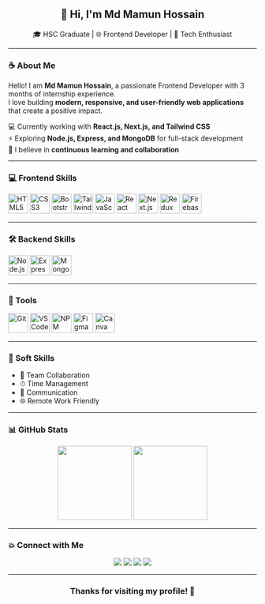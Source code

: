 <h2 align="center">👋 Hi, I'm Md Mamun Hossain</h2>

<p align="center">
  🎓 HSC Graduate | 🌐 Frontend Developer | 🚀 Tech Enthusiast
</p>

---

### ☕ About Me
Hello! I am **Md Mamun Hossain**, a passionate Frontend Developer with 3 months of internship experience.  
I love building **modern, responsive, and user-friendly web applications** that create a positive impact.  

💻 Currently working with **React.js, Next.js, and Tailwind CSS**  
⚡ Exploring **Node.js, Express, and MongoDB** for full-stack development  
🌱 I believe in **continuous learning and collaboration**  

---

### 💻 Frontend Skills
<div align="left">
  <img src="https://cdn.jsdelivr.net/gh/devicons/devicon/icons/html5/html5-original.svg" height="40" alt="HTML5" />
  <img src="https://cdn.jsdelivr.net/gh/devicons/devicon/icons/css3/css3-original.svg" height="40" alt="CSS3" />
  <img src="https://cdn.jsdelivr.net/gh/devicons/devicon/icons/bootstrap/bootstrap-original.svg" height="40" alt="Bootstrap" />
  <img src="https://cdn.jsdelivr.net/gh/devicons/devicon/icons/tailwindcss/tailwindcss-original-wordmark.svg" height="40" alt="TailwindCSS" />
  <img src="https://cdn.jsdelivr.net/gh/devicons/devicon/icons/javascript/javascript-original.svg" height="40" alt="JavaScript" />
  <img src="https://cdn.jsdelivr.net/gh/devicons/devicon/icons/react/react-original.svg" height="40" alt="React" />
  <img src="https://cdn.jsdelivr.net/gh/devicons/devicon/icons/nextjs/nextjs-original.svg" height="40" alt="Next.js" />
  <img src="https://cdn.jsdelivr.net/gh/devicons/devicon/icons/redux/redux-original.svg" height="40" alt="Redux" />
  <img src="https://cdn.jsdelivr.net/gh/devicons/devicon/icons/firebase/firebase-plain.svg" height="40" alt="Firebase" />
</div>

---

### 🛠 Backend Skills
<div align="left">
  <img src="https://cdn.jsdelivr.net/gh/devicons/devicon/icons/nodejs/nodejs-original.svg" height="40" alt="Node.js" />
  <img src="https://cdn.jsdelivr.net/gh/devicons/devicon/icons/express/express-original.svg" height="40" alt="Express" />
  <img src="https://cdn.jsdelivr.net/gh/devicons/devicon/icons/mongodb/mongodb-original.svg" height="40" alt="MongoDB" />
</div>

---

### 🧰 Tools
<div align="left">
  <img src="https://cdn.jsdelivr.net/gh/devicons/devicon/icons/git/git-original.svg" height="40" alt="Git" />
  <img src="https://cdn.jsdelivr.net/gh/devicons/devicon/icons/vscode/vscode-original.svg" height="40" alt="VSCode" />
  <img src="https://cdn.jsdelivr.net/gh/devicons/devicon/icons/npm/npm-original-wordmark.svg" height="40" alt="NPM" />
  <img src="https://cdn.jsdelivr.net/gh/devicons/devicon/icons/figma/figma-original.svg" height="40" alt="Figma" />
  <img src="https://cdn.jsdelivr.net/gh/devicons/devicon/icons/canva/canva-original.svg" height="40" alt="Canva" />
</div>

---

### 🎯 Soft Skills
- 🤝 Team Collaboration  
- ⏱ Time Management  
- 💬 Communication  
- 🌐 Remote Work Friendly  

---

### 📊 GitHub Stats
<div align="center">
  <img src="https://github-readme-stats.vercel.app/api?username=MamunHossain1999&show_icons=true&theme=radical" height="150" />
  <img src="https://github-readme-stats.vercel.app/api/top-langs/?username=MamunHossain1999&layout=compact&theme=radical" height="150" />
</div>

---

### 💥 Connect with Me
<p align="center">
  <a href="mailto:your-email@gmail.com"><img src="https://img.shields.io/badge/Gmail-D14836?style=for-the-badge&logo=gmail&logoColor=white" /></a>
  <a href="https://www.linkedin.com/in/MamunHossain1999"><img src="https://img.shields.io/badge/LinkedIn-0077B5?style=for-the-badge&logo=linkedin&logoColor=white" /></a>
  <a href="https://www.instagram.com/MamunHossain1999"><img src="https://img.shields.io/badge/Instagram-E4405F?style=for-the-badge&logo=instagram&logoColor=white" /></a>
  <a href="https://www.facebook.com/MamunHossain1999"><img src="https://img.shields.io/badge/Facebook-1877F2?style=for-the-badge&logo=facebook&logoColor=white" /></a>
</p>

---

<h3 align="center">Thanks for visiting my profile! 🚀</h3>
